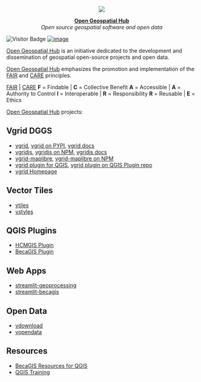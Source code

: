 <p align="center">
  <img src="https://raw.githubusercontent.com/thangqd/vgridtools/main/images/readme/dggs.png">
</p>
<p align="center">
  <strong ><a href="https://github.com/opengeoshub">Open Geospatial Hub</a></strong> <br>
  <i>Open source geospatial software and open data</i>
</p>

![Visitor Badge](https://visitor-badge.laobi.icu/badge?page_id=opengeoshub.opengeoshub)
[![image](https://img.shields.io/badge/License-MIT-yellow.svg)](https://opensource.org/licenses/MIT)

[Open Geospatial Hub](https://gishub.vn) is an initiative dedicated to the development and dissemination of geospatial open-source projects and open data. 
  
[Open Geospatial Hub](https://gishub.vn) emphasizes the promotion and implementation of the [FAIR](https://www.go-fair.org/fair-principles/) and [CARE](https://www.gida-global.org/care) principles.

[FAIR](https://www.go-fair.org/fair-principles/) | [CARE](https://www.gida-global.org/care)
**F** = Findable | **C** = Collective Benefit 
**A** = Accessible | **A** = Authority to Control
**I** = Interoperable | **R** = Responsibility
**R** = Reusable | **E** = Ethics

[Open Geospatial Hub](https://gishub.vn) projects: 

## Vgrid DGGS
- [vgrid](https://github.com/opengeoshub/vgrid), [vgrid on PYPI](https://pypi.org/project/vgrid/), [vgrid docs](https://vgrid.gishub.vn)
- [vgridjs](https://github.com/opengeoshub/vgridjs), [vgridjs on NPM](https://www.npmjs.com/package/vgridjs), [vgridjs docs](https://vgridjs.gishub.vn) 
- [vgrid-maplibre](https://github.com/opengeoshub/vgrid-maplibre), [vgrid-maplibre on NPM](https://www.npmjs.com/package/vgrid-maplibre)
- [vgrid plugin for QGIS](https://github.com/opengeoshub/vgridtools), [vgrid plugin on QGIS Plugin repo](https://plugins.qgis.org/plugins/vgridtools/)
- [vgrid Homepage](https://vgrid.vn)

## Vector Tiles
- [vtiles](https://github.com/opengeoshub/vtiles)
- [vstyles](https://github.com/opengeoshub/vstyles)


## QGIS Plugins
- [HCMGIS Plugin](https://github.com/opengeoshub/HCMGIS)
- [BecaGIS Plugin](https://github.com/opengeoshub/becagis)

  
## Web Apps
- [streamlit-geoprocessing](https://github.com/opengeoshub/geoprocessing)
- [streamlit-becagis](https://github.com/opengeoshub/becagis_streamlit)

## Open Data
- [vdownload](https://github.com/opengeoshub/vdownload)
- [vopendata](https://github.com/opengeoshub/vopendata)


## Resources
- [BecaGIS Resources for QGIS](https://github.com/opengeoshub/BecaGIS-Resources)
- [QGIS Training](https://github.com/opengeoshub/QGIS-Training)

